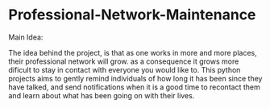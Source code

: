 # Professional-Network-Maintenance

Main Idea:

The idea behind the project, is that as one works in more and more places, their professional network will grow. as a consequence it grows more dificult to stay in contact with everyone you would like to. This python projects aims to gently remind individuals of how long it has been since they have talked, and send notifications when it is a good time to recontact them and learn about what has been going on with their lives.
